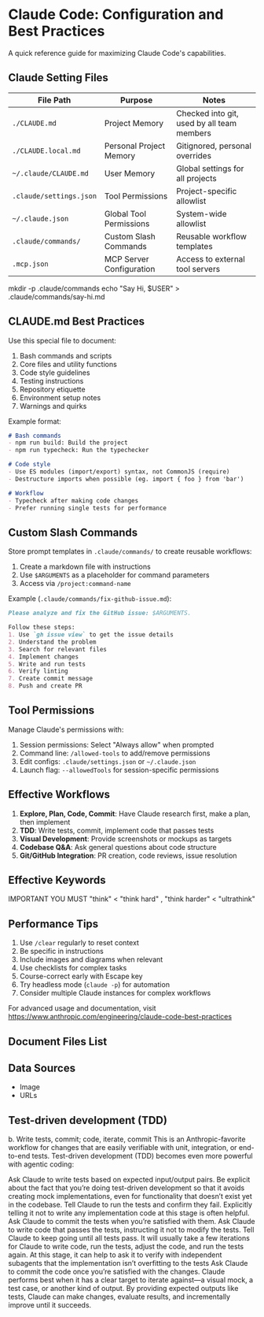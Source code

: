 <!-- ---
!-- Timestamp: 2025-05-08 14:19:04
!-- Author: ywatanabe
!-- File: /home/ywatanabe/.emacs.d/lisp/emacs-claude-code/docs/claude_settings.md
!-- --- -->

# Claude Code: Configuration and Best Practices

A quick reference guide for maximizing Claude Code's capabilities.

## Claude Setting Files

| File Path               | Purpose                  | Notes                                      |
|-------------------------|--------------------------|--------------------------------------------|
| `./CLAUDE.md`           | Project Memory           | Checked into git, used by all team members |
| `./CLAUDE.local.md`     | Personal Project Memory  | Gitignored, personal overrides             |
| `~/.claude/CLAUDE.md`   | User Memory              | Global settings for all projects           |
| `.claude/settings.json` | Tool Permissions         | Project-specific allowlist                 |
| `~/.claude.json`        | Global Tool Permissions  | System-wide allowlist                      |
| `.claude/commands/`     | Custom Slash Commands    | Reusable workflow templates                |
| `.mcp.json`             | MCP Server Configuration | Access to external tool servers            |

mkdir -p .claude/commands
echo "Say Hi, $USER" > .claude/commands/say-hi.md


## CLAUDE.md Best Practices

Use this special file to document:

1. Bash commands and scripts
2. Core files and utility functions
3. Code style guidelines
4. Testing instructions
5. Repository etiquette
6. Environment setup notes
7. Warnings and quirks

Example format:
```markdown
# Bash commands
- npm run build: Build the project
- npm run typecheck: Run the typechecker

# Code style
- Use ES modules (import/export) syntax, not CommonJS (require)
- Destructure imports when possible (eg. import { foo } from 'bar')

# Workflow
- Typecheck after making code changes
- Prefer running single tests for performance
```

## Custom Slash Commands

Store prompt templates in `.claude/commands/` to create reusable workflows:

1. Create a markdown file with instructions
2. Use `$ARGUMENTS` as a placeholder for command parameters
3. Access via `/project:command-name`

Example (`.claude/commands/fix-github-issue.md`):
```markdown
Please analyze and fix the GitHub issue: $ARGUMENTS.

Follow these steps:
1. Use `gh issue view` to get the issue details
2. Understand the problem
3. Search for relevant files
4. Implement changes
5. Write and run tests
6. Verify linting
7. Create commit message
8. Push and create PR
```

## Tool Permissions

Manage Claude's permissions with:

1. Session permissions: Select "Always allow" when prompted
2. Command line: `/allowed-tools` to add/remove permissions
3. Edit configs: `.claude/settings.json` or `~/.claude.json`
4. Launch flag: `--allowedTools` for session-specific permissions

## Effective Workflows

1. **Explore, Plan, Code, Commit**: Have Claude research first, make a plan, then implement
2. **TDD**: Write tests, commit, implement code that passes tests
3. **Visual Development**: Provide screenshots or mockups as targets
4. **Codebase Q&A**: Ask general questions about code structure
5. **Git/GitHub Integration**: PR creation, code reviews, issue resolution

## Effective Keywords
IMPORTANT
YOU MUST
"think" < "think hard" , "think harder" < "ultrathink"

## Performance Tips

1. Use `/clear` regularly to reset context
2. Be specific in instructions
3. Include images and diagrams when relevant
4. Use checklists for complex tasks
5. Course-correct early with Escape key
6. Try headless mode (`claude -p`) for automation 
7. Consider multiple Claude instances for complex workflows

For advanced usage and documentation, visit https://www.anthropic.com/engineering/claude-code-best-practices

## Document Files List

## Data Sources
- Image
- URLs

## Test-driven development (TDD)
b. Write tests, commit; code, iterate, commit
This is an Anthropic-favorite workflow for changes that are easily verifiable with unit, integration, or end-to-end tests. Test-driven development (TDD) becomes even more powerful with agentic coding:

Ask Claude to write tests based on expected input/output pairs. Be explicit about the fact that you’re doing test-driven development so that it avoids creating mock implementations, even for functionality that doesn’t exist yet in the codebase.
Tell Claude to run the tests and confirm they fail. Explicitly telling it not to write any implementation code at this stage is often helpful.
Ask Claude to commit the tests when you’re satisfied with them.
Ask Claude to write code that passes the tests, instructing it not to modify the tests. Tell Claude to keep going until all tests pass. It will usually take a few iterations for Claude to write code, run the tests, adjust the code, and run the tests again.
At this stage, it can help to ask it to verify with independent subagents that the implementation isn’t overfitting to the tests
Ask Claude to commit the code once you’re satisfied with the changes.
Claude performs best when it has a clear target to iterate against—a visual mock, a test case, or another kind of output. By providing expected outputs like tests, Claude can make changes, evaluate results, and incrementally improve until it succeeds.




<!-- Skip to main contentSkip to footer
 !-- Claude
 !-- API
 !-- Solutions
 !-- Research
 !-- Commitments
 !-- Learn
 !-- News
 !-- Try Claude
 !-- Engineering at Anthropic
 !-- 
 !-- Claude Code: Best practices for agentic coding
 !-- Published Apr 18, 2025
 !-- 
 !-- Claude Code is a command line tool for agentic coding. This post covers tips and tricks that have proven effective for using Claude Code across various codebases, languages, and environments.
 !-- 
 !-- We recently released Claude Code, a command line tool for agentic coding. Developed as a research project, Claude Code gives Anthropic engineers and researchers a more native way to integrate Claude into their coding workflows.
 !-- 
 !-- Claude Code is intentionally low-level and unopinionated, providing close to raw model access without forcing specific workflows. This design philosophy creates a flexible, customizable, scriptable, and safe power tool. While powerful, this flexibility presents a learning curve for engineers new to agentic coding tools—at least until they develop their own best practices.
 !-- 
 !-- This post outlines general patterns that have proven effective, both for Anthropic's internal teams and for external engineers using Claude Code across various codebases, languages, and environments. Nothing in this list is set in stone nor universally applicable; consider these suggestions as starting points. We encourage you to experiment and find what works best for you!
 !-- 
 !-- Looking for more detailed information? Our comprehensive documentation at claude.ai/code covers all the features mentioned in this post and provides additional examples, implementation details, and advanced techniques.
 !-- 
 !-- 
 !-- 1. Customize your setup
 !-- Claude Code is an agentic coding assistant that automatically pulls context into prompts. This context gathering consumes time and tokens, but you can optimize it through environment tuning.
 !-- 
 !-- a. Create CLAUDE.md files
 !-- CLAUDE.md is a special file that Claude automatically pulls into context when starting a conversation. This makes it an ideal place for documenting:
 !-- 
 !-- Common bash commands
 !-- Core files and utility functions
 !-- Code style guidelines
 !-- Testing instructions
 !-- Repository etiquette (e.g., branch naming, merge vs. rebase, etc.)
 !-- Developer environment setup (e.g., pyenv use, which compilers work)
 !-- Any unexpected behaviors or warnings particular to the project
 !-- Other information you want Claude to remember
 !-- There’s no required format for CLAUDE.md files. We recommend keeping them concise and human-readable. For example:
 !-- 
 !-- # Bash commands
 !-- - npm run build: Build the project
 !-- - npm run typecheck: Run the typechecker
 !-- 
 !-- # Code style
 !-- - Use ES modules (import/export) syntax, not CommonJS (require)
 !-- - Destructure imports when possible (eg. import { foo } from 'bar')
 !-- 
 !-- # Workflow
 !-- - Be sure to typecheck when you’re done making a series of code changes
 !-- - Prefer running single tests, and not the whole test suite, for performance
 !-- 
 !-- Copy
 !-- You can place CLAUDE.md files in several locations:
 !-- 
 !-- The root of your repo, or wherever you run claude from (the most common usage). Name it CLAUDE.md and check it into git so that you can share it across sessions and with your team (recommended), or name it CLAUDE.local.md and .gitignore it
 !-- Any parent of the directory where you run claude. This is most useful for monorepos, where you might run claude from root/foo, and have CLAUDE.md files in both root/CLAUDE.md and root/foo/CLAUDE.md. Both of these will be pulled into context automatically
 !-- Any child of the directory where you run claude. This is the inverse of the above, and in this case, Claude will pull in CLAUDE.md files on demand when you work with files in child directories
 !-- Your home folder (~/.claude/CLAUDE.md), which applies it to all your claude sessions
 !-- When you run the /init command, Claude will automatically generate a CLAUDE.md for you.
 !-- 
 !-- b. Tune your CLAUDE.md files
 !-- Your CLAUDE.md files become part of Claude’s prompts, so they should be refined like any frequently used prompt. A common mistake is adding extensive content without iterating on its effectiveness. Take time to experiment and determine what produces the best instruction following from the model.
 !-- 
 !-- You can add content to your CLAUDE.md manually or press the # key to give Claude an instruction that it will automatically incorporate into the relevant CLAUDE.md. Many engineers use # frequently to document commands, files, and style guidelines while coding, then include CLAUDE.md changes in commits so team members benefit as well.
 !-- 
 !-- At Anthropic, we occasionally run CLAUDE.md files through the prompt improver and often tune instructions (e.g. adding emphasis with "IMPORTANT" or "YOU MUST") to improve adherence.
 !-- 
 !-- Claude Code tool allowlist
 !-- c. Curate Claude's list of allowed tools
 !-- By default, Claude Code requests permission for any action that might modify your system: file writes, many bash commands, MCP tools, etc. We designed Claude Code with this deliberately conservative approach to prioritize safety. You can customize the allowlist to permit additional tools that you know are safe, or to allow potentially unsafe tools that are easy to undo (e.g., file editing, git commit).
 !-- 
 !-- There are four ways to manage allowed tools:
 !-- 
 !-- Select "Always allow" when prompted during a session.
 !-- Use the /allowed-tools command after starting Claude Code to add or remove tools from the allowlist. For example, you can add Edit to always allow file edits, Bash(git commit:*) to allow git commits, or mcp__puppeteer__puppeteer_navigate to allow navigating with the Puppeteer MCP server.
 !-- Manually edit your .claude/settings.json or ~/.claude.json (we recommend checking the former into source control to share with your team).
 !-- Use the --allowedTools CLI flag for session-specific permissions.
 !-- d. If using GitHub, install the gh CLI
 !-- Claude knows how to use the gh CLI to interact with GitHub for creating issues, opening pull requests, reading comments, and more. Without gh installed, Claude can still use the GitHub API or MCP server (if you have it installed).
 !-- 
 !-- 2. Give Claude more tools
 !-- Claude has access to your shell environment, where you can build up sets of convenience scripts and functions for it just like you would for yourself. It can also leverage more complex tools through MCP and REST APIs.
 !-- 
 !-- a. Use Claude with bash tools
 !-- Claude Code inherits your bash environment, giving it access to all your tools. While Claude knows common utilities like unix tools and gh, it won't know about your custom bash tools without instructions:
 !-- 
 !-- Tell Claude the tool name with usage examples
 !-- Tell Claude to run --help to see tool documentation
 !-- Document frequently used tools in CLAUDE.md
 !-- b. Use Claude with MCP
 !-- Claude Code functions as both an MCP server and client. As a client, it can connect to any number of MCP servers to access their tools in three ways:
 !-- 
 !-- In project config (available when running Claude Code in that directory)
 !-- In global config (available in all projects)
 !-- In a checked-in .mcp.json file (available to anyone working in your codebase). For example, you can add Puppeteer and Sentry servers to your .mcp.json, so that every engineer working on your repo can use these out of the box.
 !-- When working with MCP, it can also be helpful to launch Claude with the --mcp-debug flag to help identify configuration issues.
 !-- 
 !-- c. Use custom slash commands
 !-- For repeated workflows—debugging loops, log analysis, etc.—store prompt templates in Markdown files within the .claude/commands folder. These become available through the slash commands menu when you type /. You can check these commands into git to make them available for the rest of your team.
 !-- 
 !-- Custom slash commands can include the special keyword $ARGUMENTS to pass parameters from command invocation.
 !-- 
 !-- For example, here’s a slash command that you could use to automatically pull and fix a Github issue:
 !-- 
 !-- Please analyze and fix the GitHub issue: $ARGUMENTS.
 !-- 
 !-- Follow these steps:
 !-- 
 !-- 1. Use `gh issue view` to get the issue details
 !-- 2. Understand the problem described in the issue
 !-- 3. Search the codebase for relevant files
 !-- 4. Implement the necessary changes to fix the issue
 !-- 5. Write and run tests to verify the fix
 !-- 6. Ensure code passes linting and type checking
 !-- 7. Create a descriptive commit message
 !-- 8. Push and create a PR
 !-- 
 !-- Remember to use the GitHub CLI (`gh`) for all GitHub-related tasks.
 !-- 
 !-- Copy
 !-- Putting the above content into .claude/commands/fix-github-issue.md makes it available as the /project:fix-github-issue command in Claude Code. You could then for example use /project:fix-github-issue 1234 to have Claude fix issue #1234. Similarly, you can add your own personal commands to the ~/.claude/commands folder for commands you want available in all of your sessions.
 !-- 
 !-- 3. Try common workflows
 !-- Claude Code doesn’t impose a specific workflow, giving you the flexibility to use it how you want. Within the space this flexibility affords, several successful patterns for effectively using Claude Code have emerged across our community of users:
 !-- 
 !-- a. Explore, plan, code, commit
 !-- This versatile workflow suits many problems:
 !-- 
 !-- Ask Claude to read relevant files, images, or URLs, providing either general pointers ("read the file that handles logging") or specific filenames ("read logging.py"), but explicitly tell it not to write any code just yet.
 !-- This is the part of the workflow where you should consider strong use of subagents, especially for complex problems. Telling Claude to use subagents to verify details or investigate particular questions it might have, especially early on in a conversation or task, tends to preserve context availability without much downside in terms of lost efficiency.
 !-- Ask Claude to make a plan for how to approach a specific problem. We recommend using the word "think" to trigger extended thinking mode, which gives Claude additional computation time to evaluate alternatives more thoroughly. These specific phrases are mapped directly to increasing levels of thinking budget in the system: "think" < "think hard" < "think harder" < "ultrathink." Each level allocates progressively more thinking budget for Claude to use.
 !-- If the results of this step seem reasonable, you can have Claude create a document or a GitHub issue with its plan so that you can reset to this spot if the implementation (step 3) isn’t what you want.
 !-- Ask Claude to implement its solution in code. This is also a good place to ask it to explicitly verify the reasonableness of its solution as it implements pieces of the solution.
 !-- Ask Claude to commit the result and create a pull request. If relevant, this is also a good time to have Claude update any READMEs or changelogs with an explanation of what it just did.
 !-- Steps #1-#2 are crucial—without them, Claude tends to jump straight to coding a solution. While sometimes that's what you want, asking Claude to research and plan first significantly improves performance for problems requiring deeper thinking upfront.
 !-- 
 !-- b. Write tests, commit; code, iterate, commit
 !-- This is an Anthropic-favorite workflow for changes that are easily verifiable with unit, integration, or end-to-end tests. Test-driven development (TDD) becomes even more powerful with agentic coding:
 !-- 
 !-- Ask Claude to write tests based on expected input/output pairs. Be explicit about the fact that you’re doing test-driven development so that it avoids creating mock implementations, even for functionality that doesn’t exist yet in the codebase.
 !-- Tell Claude to run the tests and confirm they fail. Explicitly telling it not to write any implementation code at this stage is often helpful.
 !-- Ask Claude to commit the tests when you’re satisfied with them.
 !-- Ask Claude to write code that passes the tests, instructing it not to modify the tests. Tell Claude to keep going until all tests pass. It will usually take a few iterations for Claude to write code, run the tests, adjust the code, and run the tests again.
 !-- At this stage, it can help to ask it to verify with independent subagents that the implementation isn’t overfitting to the tests
 !-- Ask Claude to commit the code once you’re satisfied with the changes.
 !-- Claude performs best when it has a clear target to iterate against—a visual mock, a test case, or another kind of output. By providing expected outputs like tests, Claude can make changes, evaluate results, and incrementally improve until it succeeds.
 !-- 
 !-- c. Write code, screenshot result, iterate
 !-- Similar to the testing workflow, you can provide Claude with visual targets:
 !-- 
 !-- Give Claude a way to take browser screenshots (e.g., with the Puppeteer MCP server, an iOS simulator MCP server, or manually copy / paste screenshots into Claude).
 !-- Give Claude a visual mock by copying / pasting or drag-dropping an image, or giving Claude the image file path.
 !-- Ask Claude to implement the design in code, take screenshots of the result, and iterate until its result matches the mock.
 !-- Ask Claude to commit when you're satisfied.
 !-- Like humans, Claude's outputs tend to improve significantly with iteration. While the first version might be good, after 2-3 iterations it will typically look much better. Give Claude the tools to see its outputs for best results.
 !-- 
 !-- Safe yolo mode
 !-- d. Safe YOLO mode
 !-- Instead of supervising Claude, you can use claude --dangerously-skip-permissions to bypass all permission checks and let Claude work uninterrupted until completion. This works well for workflows like fixing lint errors or generating boilerplate code.
 !-- 
 !-- Letting Claude run arbitrary commands is risky and can result in data loss, system corruption, or even data exfiltration (e.g., via prompt injection attacks). To minimize these risks, use --dangerously-skip-permissions in a container without internet access. You can follow this reference implementation using Docker Dev Containers.
 !-- 
 !-- e. Codebase Q&A
 !-- When onboarding to a new codebase, use Claude Code for learning and exploration. You can ask Claude the same sorts of questions you would ask another engineer on the project when pair programming. Claude can agentically search the codebase to answer general questions like:
 !-- 
 !-- How does logging work?
 !-- How do I make a new API endpoint?
 !-- What does async move { ... } do on line 134 of foo.rs?
 !-- What edge cases does CustomerOnboardingFlowImpl handle?
 !-- Why are we calling foo() instead of bar() on line 333?
 !-- What’s the equivalent of line 334 of baz.py in Java?
 !-- At Anthropic, using Claude Code in this way has become our core onboarding workflow, significantly improving ramp-up time and reducing load on other engineers. No special prompting is required! Simply ask questions, and Claude will explore the code to find answers.
 !-- 
 !-- Use Claude to interact with git
 !-- f. Use Claude to interact with git
 !-- Claude can effectively handle many git operations. Many Anthropic engineers use Claude for 90%+ of our git interactions:
 !-- 
 !-- Searching git history to answer questions like "What changes made it into v1.2.3?", "Who owns this particular feature?", or "Why was this API designed this way?" It helps to explicitly prompt Claude to look through git history to answer queries like these.
 !-- Writing commit messages. Claude will look at your changes and recent history automatically to compose a message taking all the relevant context into account
 !-- Handling complex git operations like reverting files, resolving rebase conflicts, and comparing and grafting patches
 !-- g. Use Claude to interact with GitHub
 !-- Claude Code can manage many GitHub interactions:
 !-- 
 !-- Creating pull requests: Claude understands the shorthand "pr" and will generate appropriate commit messages based on the diff and surrounding context.
 !-- Implementing one-shot resolutions for simple code review comments: just tell it to fix comments on your PR (optionally, give it more specific instructions) and push back to the PR branch when it's done.
 !-- Fixing failing builds or linter warnings
 !-- Categorizing and triaging open issues by asking Claude to loop over open GitHub issues
 !-- This eliminates the need to remember gh command line syntax while automating routine tasks.
 !-- 
 !-- h. Use Claude to work with Jupyter notebooks
 !-- Researchers and data scientists at Anthropic use Claude Code to read and write Jupyter notebooks. Claude can interpret outputs, including images, providing a fast way to explore and interact with data. There are no required prompts or workflows, but a workflow we recommend is to have Claude Code and a .ipynb file open side-by-side in VS Code.
 !-- 
 !-- You can also ask Claude to clean up or make aesthetic improvements to your Jupyter notebook before you show it to colleagues. Specifically telling it to make the notebook or its data visualizations “aesthetically pleasing” tends to help remind it that it’s optimizing for a human viewing experience.
 !-- 
 !-- 4. Optimize your workflow
 !-- The suggestions below apply across all workflows:
 !-- 
 !-- a. Be specific in your instructions
 !-- Claude Code’s success rate improves significantly with more specific instructions, especially on first attempts. Giving clear directions upfront reduces the need for course corrections later.
 !-- 
 !-- For example:
 !-- 
 !-- Poor	Good
 !-- add tests for foo.py	write a new test case for foo.py, covering the edge case where the user is logged out. avoid mocks
 !-- why does ExecutionFactory have such a weird api?	look through ExecutionFactory's git history and summarize how its api came to be
 !-- add a calendar widget	look at how existing widgets are implemented on the home page to understand the patterns and specifically how code and interfaces are separated out. HotDogWidget.php is a good example to start with. then, follow the pattern to implement a new calendar widget that lets the user select a month and paginate forwards/backwards to pick a year. Build from scratch without libraries other than the ones already used in the rest of the codebase.
 !-- Claude can infer intent, but it can't read minds. Specificity leads to better alignment with expectations.
 !-- 
 !-- Give Claude images
 !-- b. Give Claude images
 !-- Claude excels with images and diagrams through several methods:
 !-- 
 !-- Paste screenshots (pro tip: hit cmd+ctrl+shift+4 in macOS to screenshot to clipboard and ctrl+v to paste. Note that this is not cmd+v like you would usually use to paste on mac and does not work remotely.)
 !-- Drag and drop images directly into the prompt input
 !-- Provide file paths for images
 !-- This is particularly useful when working with design mocks as reference points for UI development, and visual charts for analysis and debugging. If you are not adding visuals to context, it can still be helpful to be clear with Claude about how important it is for the result to be visually appealing.
 !-- 
 !-- Mention files you want Claude to look at or work on
 !-- c. Mention files you want Claude to look at or work on
 !-- Use tab-completion to quickly reference files or folders anywhere in your repository, helping Claude find or update the right resources.
 !-- 
 !-- Give Claude URLs
 !-- d. Give Claude URLs
 !-- Paste specific URLs alongside your prompts for Claude to fetch and read. To avoid permission prompts for the same domains (e.g., docs.foo.com), use /allowed-tools to add domains to your allowlist.
 !-- 
 !-- e. Course correct early and often
 !-- While auto-accept mode (shift+tab to toggle) lets Claude work autonomously, you'll typically get better results by being an active collaborator and guiding Claude's approach. You can get the best results by thoroughly explaining the task to Claude at the beginning, but you can also course correct Claude at any time.
 !-- 
 !-- These four tools help with course correction:
 !-- 
 !-- Ask Claude to make a plan before coding. Explicitly tell it not to code until you’ve confirmed its plan looks good.
 !-- Press Escape to interrupt Claude during any phase (thinking, tool calls, file edits), preserving context so you can redirect or expand instructions.
 !-- Double-tap Escape to jump back in history, edit a previous prompt, and explore a different direction. You can edit the prompt and repeat until you get the result you're looking for.
 !-- Ask Claude to undo changes, often in conjunction with option #2 to take a different approach.
 !-- Though Claude Code occasionally solves problems perfectly on the first attempt, using these correction tools generally produces better solutions faster.
 !-- 
 !-- f. Use /clear to keep context focused
 !-- During long sessions, Claude's context window can fill with irrelevant conversation, file contents, and commands. This can reduce performance and sometimes distract Claude. Use the /clear command frequently between tasks to reset the context window.
 !-- 
 !-- g. Use checklists and scratchpads for complex workflows
 !-- For large tasks with multiple steps or requiring exhaustive solutions—like code migrations, fixing numerous lint errors, or running complex build scripts—improve performance by having Claude use a Markdown file (or even a GitHub issue!) as a checklist and working scratchpad:
 !-- 
 !-- For example, to fix a large number of lint issues, you can do the following:
 !-- 
 !-- Tell Claude to run the lint command and write all resulting errors (with filenames and line numbers) to a Markdown checklist
 !-- Instruct Claude to address each issue one by one, fixing and verifying before checking it off and moving to the next
 !-- h. Pass data into Claude
 !-- Several methods exist for providing data to Claude:
 !-- 
 !-- Copy and paste directly into your prompt (most common approach)
 !-- Pipe into Claude Code (e.g., cat foo.txt | claude), particularly useful for logs, CSVs, and large data
 !-- Tell Claude to pull data via bash commands, MCP tools, or custom slash commands
 !-- Ask Claude to read files or fetch URLs (works for images too)
 !-- Most sessions involve a combination of these approaches. For example, you can pipe in a log file, then tell Claude to use a tool to pull in additional context to debug the logs.
 !-- 
 !-- 5. Use headless mode to automate your infra
 !-- Claude Code includes headless mode for non-interactive contexts like CI, pre-commit hooks, build scripts, and automation. Use the -p flag with a prompt to enable headless mode, and --output-format stream-json for streaming JSON output.
 !-- 
 !-- Note that headless mode does not persist between sessions. You have to trigger it each session.
 !-- 
 !-- a. Use Claude for issue triage
 !-- Headless mode can power automations triggered by GitHub events, such as when a new issue is created in your repository. For example, the public Claude Code repository uses Claude to inspect new issues as they come in and assign appropriate labels.
 !-- 
 !-- b. Use Claude as a linter
 !-- Claude Code can provide subjective code reviews beyond what traditional linting tools detect, identifying issues like typos, stale comments, misleading function or variable names, and more.
 !-- 
 !-- 6. Uplevel with multi-Claude workflows
 !-- Beyond standalone usage, some of the most powerful applications involve running multiple Claude instances in parallel:
 !-- 
 !-- a. Have one Claude write code; use another Claude to verify
 !-- A simple but effective approach is to have one Claude write code while another reviews or tests it. Similar to working with multiple engineers, sometimes having separate context is beneficial:
 !-- 
 !-- Use Claude to write code
 !-- Run /clear or start a second Claude in another terminal
 !-- Have the second Claude review the first Claude's work
 !-- Start another Claude (or /clear again) to read both the code and review feedback
 !-- Have this Claude edit the code based on the feedback
 !-- You can do something similar with tests: have one Claude write tests, then have another Claude write code to make the tests pass. You can even have your Claude instances communicate with each other by giving them separate working scratchpads and telling them which one to write to and which one to read from.
 !-- 
 !-- This separation often yields better results than having a single Claude handle everything.
 !-- 
 !-- b. Have multiple checkouts of your repo
 !-- Rather than waiting for Claude to complete each step, something many engineers at Anthropic do is:
 !-- 
 !-- Create 3-4 git checkouts in separate folders
 !-- Open each folder in separate terminal tabs
 !-- Start Claude in each folder with different tasks
 !-- Cycle through to check progress and approve/deny permission requests
 !-- c. Use git worktrees
 !-- This approach shines for multiple independent tasks, offering a lighter-weight alternative to multiple checkouts. Git worktrees allow you to check out multiple branches from the same repository into separate directories. Each worktree has its own working directory with isolated files, while sharing the same Git history and reflog.
 !-- 
 !-- Using git worktrees enables you to run multiple Claude sessions simultaneously on different parts of your project, each focused on its own independent task. For instance, you might have one Claude refactoring your authentication system while another builds a completely unrelated data visualization component. Since the tasks don't overlap, each Claude can work at full speed without waiting for the other's changes or dealing with merge conflicts:
 !-- 
 !-- Create worktrees: git worktree add ../project-feature-a feature-a
 !-- Launch Claude in each worktree: cd ../project-feature-a && claude
 !-- Create additional worktrees as needed (repeat steps 1-2 in new terminal tabs)
 !-- Some tips:
 !-- 
 !-- Use consistent naming conventions
 !-- Maintain one terminal tab per worktree
 !-- If you’re using iTerm2 on Mac, set up notifications for when Claude needs attention
 !-- Use separate IDE windows for different worktrees
 !-- Clean up when finished: git worktree remove ../project-feature-a
 !-- d. Use headless mode with a custom harness
 !-- claude -p (headless mode) integrates Claude Code programmatically into larger workflows while leveraging its built-in tools and system prompt. There are two primary patterns for using headless mode:
 !-- 
 !-- 1. Fanning out handles large migrations or analyses (e.g., analyzing sentiment in hundreds of logs or analyzing thousands of CSVs):
 !-- 
 !-- Have Claude write a script to generate a task list. For example, generate a list of 2k files that need to be migrated from framework A to framework B.
 !-- Loop through tasks, calling Claude programmatically for each and giving it a task and a set of tools it can use. For example: claude -p “migrate foo.py from React to Vue. When you are done, you MUST return the string OK if you succeeded, or FAIL if the task failed.” --allowedTools Edit Bash(git commit:*)
 !-- Run the script several times and refine your prompt to get the desired outcome.
 !-- 2. Pipelining integrates Claude into existing data/processing pipelines:
 !-- 
 !-- Call claude -p “<your prompt>” --json | your_command, where your_command is the next step of your processing pipeline
 !-- That’s it! JSON output (optional) can help provide structure for easier automated processing.
 !-- For both of these use cases, it can be helpful to use the --verbose flag for debugging the Claude invocation. We generally recommend turning verbose mode off in production for cleaner output.
 !-- 
 !-- What are your tips and best practices for working with Claude Code? Tag @AnthropicAI so we can see what you're building!
 !-- 
 !-- Acknowledgements
 !-- Written by Boris Cherny. This work draws upon best practices from across the broader Claude Code user community, whose creative approaches and workflows continue to inspire us. Special thanks also to Daisy Hollman, Ashwin Bhat, Cat Wu, Sid Bidasaria, Cal Rueb, Nodir Turakulov, Barry Zhang, Drew Hodun and many other Anthropic engineers whose valuable insights and practical experience with Claude Code helped shape these recommendations.
 !-- 
 !-- Product
 !-- Claude overview
 !-- Claude Code
 !-- Claude team plan
 !-- Claude enterprise plan
 !-- Claude education plan
 !-- Download Claude apps
 !-- Claude.ai pricing plans
 !-- Claude.ai login
 !-- API Platform
 !-- API overview
 !-- Developer docs
 !-- Claude in Amazon Bedrock
 !-- Claude on Google Cloud's Vertex AI
 !-- Pricing
 !-- Console login
 !-- Research
 !-- Research overview
 !-- Economic Index
 !-- Claude models
 !-- Claude 3.7 Sonnet
 !-- Claude 3.5 Haiku
 !-- Claude 3 Opus
 !-- Commitments
 !-- Transparency
 !-- Responsible scaling policy
 !-- Security and compliance
 !-- Solutions
 !-- AI agents
 !-- Coding
 !-- Customer support
 !-- Learn
 !-- Anthropic Academy
 !-- Customer stories
 !-- Engineering at Anthropic
 !-- Explore
 !-- About us
 !-- Become a partner
 !-- Careers
 !-- News
 !-- Help and security
 !-- Status
 !-- Availability
 !-- Support center
 !-- Terms and policies
 !-- Privacy choices
 !-- Privacy policy
 !-- Responsible disclosure policy
 !-- Terms of service - consumer
 !-- Terms of service - commercial
 !-- Usage policy
 !-- © 2025 Anthropic PBC
 !-- 
 !-- <\!-- <\\!-- ---
 !--  !-- !-- Timestamp: 2025-05-08 11:40:30
 !--  !-- !-- Author: ywatanabe
 !--  !-- !-- File: /home/ywatanabe/.emacs.d/lisp/emacs-claude-code/docs/claude_settings.md
 !--  !-- !-- --- -\\->
 !--  !-- 
 !--  !-- https://www.anthropic.com/engineering/claude-code-best-practices
 !--  !-- 
 !--  !-- a. Create CLAUDE.md files
 !--  !-- CLAUDE.md is a special file that Claude automatically pulls into context when starting a conversation. This makes it an ideal place for documenting:
 !--  !-- 
 !--  !-- Common bash commands
 !--  !-- Core files and utility functions
 !--  !-- Code style guidelines
 !--  !-- Testing instructions
 !--  !-- Repository etiquette (e.g., branch naming, merge vs. rebase, etc.)
 !--  !-- Developer environment setup (e.g., pyenv use, which compilers work)
 !--  !-- Any unexpected behaviors or warnings particular to the project
 !--  !-- Other information you want Claude to remember
 !--  !-- There’s no required format for CLAUDE.md files. We recommend keeping them concise and human-readable. For example:
 !--  !-- 
 !--  !-- # Bash commands
 !--  !-- # Code Style
 !--  !-- # Workflow
 !--  !-- 
 !--  !-- REPO_ROOT/**CLAUDE.md**
 !--  !-- REPO_ROOT/**CLAUDE.local.md** <- .gitignore
 !--  !-- /ANY/PARENT/**CLAUDE.md**
 !--  !-- /ANY/PARENT/**CLAUDE.md**/TO/REPO_ROOT
 !--  !-- REPO_ROOT/ANY/CHILD/**CLAUDE.md**
 !--  !-- ~/.claude/CLAUDE.md <- Read with `/init`
 !--  !-- 
 !--  !-- IMPORTANT
 !--  !-- YOU MUST
 !--  !-- 
 !--  !-- `.claude/settings.json`
 !--  !-- `~/.claude.json`
 !--  !-- 
 !--  !-- `REPO_ROOT/.claude/settings.json`
 !--  !-- 
 !--  !-- b. Use Claude with MCP
 !--  !-- Claude Code functions as both an MCP server and client. As a client, it can connect to any number of MCP servers to access their tools in three ways:
 !--  !-- 
 !--  !-- In project config (available when running Claude Code in that directory)
 !--  !-- In global config (available in all projects)
 !--  !-- In a checked-in .mcp.json file (available to anyone working in your codebase). For example, you can add Puppeteer and Sentry servers to your .mcp.json, so that every engineer working on your repo can use these out of the box.
 !--  !-- When working with MCP, it can also be helpful to launch Claude with the --mcp-debug flag to help identify configuration issues.
 !--  !-- 
 !--  !-- c. Use custom slash commands
 !--  !-- For repeated workflows—debugging loops, log analysis, etc.—store prompt templates in Markdown files within the .claude/commands folder. These become available through the slash commands menu when you type /. You can check these commands into git to make them available for the rest of your team.
 !--  !-- 
 !--  !-- `./claude/commands/fix-github-issue.md`
 !--  !-- `/project:fix-github-issue` command available
 !--  !-- `project:fix-github-issue 1234` <- $ARUGMENTS
 !--  !-- ``` claude
 !--  !-- Please analyze and fix the GitHub issue: $ARGUMENTS.
 !--  !-- 
 !--  !-- Follow these steps:
 !--  !-- 
 !--  !-- 1. Use `gh issue view` to get the issue details
 !--  !-- 2. Understand the problem described in the issue
 !--  !-- 3. Search the codebase for relevant files
 !--  !-- 4. Implement the necessary changes to fix the issue
 !--  !-- 5. Write and run tests to verify the fix
 !--  !-- 6. Ensure code passes linting and type checking
 !--  !-- 7. Create a descriptive commit message
 !--  !-- 8. Push and create a PR
 !--  !-- 
 !--  !-- Remember to use the GitHub CLI (`gh`) for all GitHub-related tasks.
 !--  !-- ```
 !--  !-- 
 !--  !-- <\\!-- EOF -\\-> -\-> -->

<!-- EOF -->